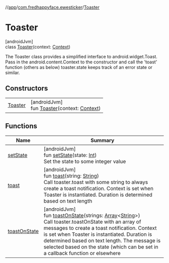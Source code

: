 //[app](../../../index.md)/[com.fredhappyface.ewesticker](../index.md)/[Toaster](index.md)

# Toaster

[androidJvm]\
class [Toaster](index.md)(context: [Context](https://developer.android.com/reference/kotlin/android/content/Context.html))

The Toaster class provides a simplified interface to android.widget.Toast. Pass in the android.content.Context to the constructor and call the 'toast' function (others as below) toaster.state keeps track of an error state or similar.

## Constructors

| | |
|---|---|
| [Toaster](-toaster.md) | [androidJvm]<br>fun [Toaster](-toaster.md)(context: [Context](https://developer.android.com/reference/kotlin/android/content/Context.html)) |

## Functions

| Name | Summary |
|---|---|
| [setState](set-state.md) | [androidJvm]<br>fun [setState](set-state.md)(state: [Int](https://kotlinlang.org/api/latest/jvm/stdlib/kotlin/-int/index.html))<br>Set the state to some integer value |
| [toast](toast.md) | [androidJvm]<br>fun [toast](toast.md)(string: [String](https://kotlinlang.org/api/latest/jvm/stdlib/kotlin/-string/index.html))<br>Call toaster.toast with some string to always create a toast notification. Context is set when Toaster is instantiated. Duration is determined based on text length |
| [toastOnState](toast-on-state.md) | [androidJvm]<br>fun [toastOnState](toast-on-state.md)(strings: [Array](https://kotlinlang.org/api/latest/jvm/stdlib/kotlin/-array/index.html)&lt;[String](https://kotlinlang.org/api/latest/jvm/stdlib/kotlin/-string/index.html)&gt;)<br>Call toaster.toastOnState with an array of messages to create a toast notification. Context is set when Toaster is instantiated. Duration is determined based on text length. The message is selected based on the state (which can be set in a callback function or elsewhere |
